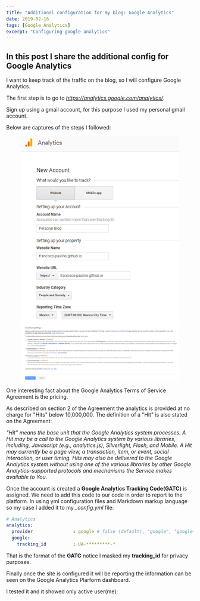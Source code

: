 ```yaml
---
title: "Additional configuration for my blog: Google Analytics"
date: 2019-02-16
tags: [Google Analytics]
excerpt: "Configuring google analytics"
---
```


## In this post I share the additional config for Google Analytics
I want to keep track of the traffic on the blog, so I will configure Google Analytics.

The first step is to go to *https://analytics.google.com/analytics/*.

Sign up using a gmail account, for this purpose I used my personal gmail account.

Below are captures of the steps I followed:
<figure class="half">
    <a href="/images/googleanalytics_createaccount.PNG"><img src="/images/googleanalytics_createaccount.PNG"></a>
    <a href="/images/googleanalytics_datasharing.PNG"><img src="/images/googleanalytics_datasharing.PNG"></a>
    <figcaption></figcaption>
</figure>

One interesting fact about the Google Analytics Terms of Service Agreement is the pricing.

As described on section 2 of the Agreement the analytics is provided at no charge for "Hits" below 10,000,000. The definition of a "Hit" is also stated on the Agreement:

*"Hit" means the base unit that the Google Analytics system processes. A Hit may be a call to the Google Analytics system by various libraries, including, Javascript (e.g., analytics.js), Silverlight, Flash, and Mobile. A Hit may currently be a page view, a transaction, item, or event, social interaction, or user timing. Hits may also be delivered to the Google Analytics system without using one of the various libraries by other Google Analytics-supported protocols and mechanisms the Service makes available to You.*

Once the account is created a **Google Analytics Tracking Code(GATC)** is assigned. We need to add this code to our code in order to report to the platform. In using yml configuration files and Markdown markup language so my case I added it to my *_config.yml* file:

```yaml
# Analytics
analytics:
  provider               : google # false (default), "google", "google-universal", "custom"
  google:
    tracking_id          : UA-*********-*
```
That is the format of the **GATC** notice I masked my **tracking_id** for privacy purposes.

Finally once the site is configured it will be reporting the information can be seen on the Google Analytics Plarform dashboard.

I tested it and it showed only active user(me):

<img src="{{ site.url }}{{ site.baseurl }}/images/googleanalytics_report.PNG" alt="">
